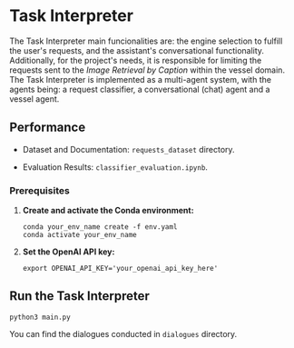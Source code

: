 # Task Interpreter

The Task Interpreter main funcionalities are: the engine selection to fulfill the user's requests, and the assistant's conversational functionality. Additionally, for the project's needs, it is responsible for limiting the requests sent to the *Image Retrieval by Caption* within the vessel domain.
The Task Interpreter is implemented as a multi-agent system, with the agents being: a request classifier, a conversational (chat) agent and a vessel agent.

## Performance
- Dataset and Documentation: `requests_dataset` directory.

- Evaluation Results: `classifier_evaluation.ipynb`.

### Prerequisites
1. **Create and activate the Conda environment:**

   ```
   conda your_env_name create -f env.yaml
   conda activate your_env_name
   ```

2. **Set the OpenAI API key:**

   ```
   export OPENAI_API_KEY='your_openai_api_key_here'
   ```

## Run the Task Interpreter

```
python3 main.py
```

You can find the dialogues conducted in `dialogues` directory.

